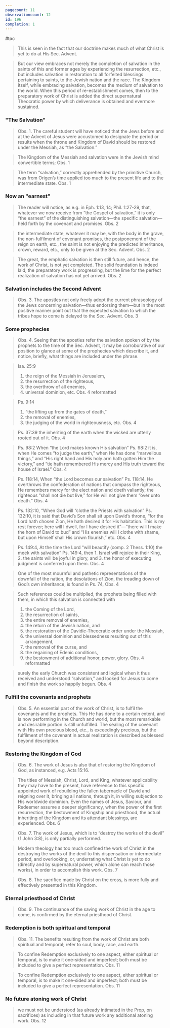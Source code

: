 ```yaml
---
pagecount: 11
observationcount: 12
id: 196
completion: 1
---
```

#toc

>This is seen in the fact that our doctrine makes much of what Christ is yet to do at His Sec. Advent.

>But our view embraces not merely the completion of salvation in the saints of this and former ages by experiencing the resurrection, etc., but includes salvation in restoration to all forfeited blessings pertaining to saints, to the Jewish nation and the race. The Kingdom itself, while embracing salvation, becomes the medium of salvation to the world. When this period of re-establishment comes, then to the preparatory work of Christ is added the direct supernatural Theocratic power by which deliverance is obtained and evermore sustained.
### "The Salvation"
>Obs. 1. The careful student will have noticed that the Jews before and at the Advent of Jesus were accustomed to designate the period or results when the throne and Kingdom of David should be restored under the Messiah, as “the Salvation.”

>The Kingdom of the Messiah and salvation were in the Jewish mind convertible terms;
>Obs. 1


>The term “salvation,” correctly apprehended by the primitive Church, was from Origen’s time applied too much to the present life and to the intermediate state.
>Obs. 1
### Now an "earnest"
>The reader will notice, as e.g. in Eph. 1:13, 14; Phil. 1:27-29, that, whatever we now receive from “the Gospel of salvation,” it is only “the earnest” of the distinguishing salvation—the specific salvation—held forth by the covenant and promises.
>Obs. 2

>the intermediate state, whatever it may be, with the body in the grave, the non-fulfilment of covenant promises, the postponement of the reign on earth, etc., the saint is not enjoying the predicted inheritance, crown, reward, etc., only to be given at the Sec. Advent.
>Obs. 2

>The great, the emphatic salvation is then still future, and hence, the work of Christ, is not yet completed. The solid foundation is indeed laid, the preparatory work is progressing, but the lime for the perfect realization of salvation has not yet arrived.
>Obs. 2
### Salvation includes the Second Advent
>Obs. 3. The apostles not only freely adopt the current phraseology of the Jews concerning salvation—thus endorsing them—but in the most positive manner point out that the expected salvation to which the tribes hope to come is delayed to the Sec. Advent.
>Obs. 3
### Some prophecies
>Obs. 4. Seeing that the apostles refer the salvation spoken of by the prophets to the time of the Sec. Advent, it may be corroborative of our position to glance at some of the prophecies which describe it, and notice, briefly, what things are included under the phrase.

>Isa. 25:9
>1. the reign of the Messiah in Jerusalem, 
>2. the resurrection of the righteous, 
>3. the overthrow of all enemies, 
>4. universal dominion, etc.
>Obs. 4 reformatted

>Ps. 9:14
>1. “the lifting up from the gates of death,” 
>2. the removal of enemies, 
>3. the judging of the world in righteousness, etc.
>Obs. 4

>Ps. 37:39
>the inheriting of the earth when the wicked are utterly rooted out of it.
>Obs. 4

>Ps. 98:2
>When “the Lord makes known His salvation” Ps. 98:2 it is, when He comes “to judge the earth,” when He has done “marvellous things,” and “His right hand and His holy arm hath gotten Him the victory,” and “tie hath remembered His mercy and His truth toward the house of Israel.”
>Obs. 4

>Ps. 118:14,
>When “the Lord becomes our salvation” Ps. 118:14, He overthrows the confederation of nations that compass the righteous, He remembers mercy for the elect nation and doeth valiantly; the righteous “shall not die but live,” for He will not give them “over unto death.”
>Obs. 4

>Ps. 132:10,
>“When God will “clothe the Priests with salvation” Ps. 132:10, it is said that David’s Son shall sit upon David’s throne, “for the Lord hath chosen Zion, He hath desired it for His habitation. This is my rest forever; here will I dwell, for I have desired it”—“there will I make the horn of David to bud” and “His enemies will I clothe with shame, but upon Himself shall His crown flourish,” etc.
>Obs. 4

>Ps. 149:4,
>At the time the Lord “will beautify (comp. 2 Thess. 1:10) the meek with salvation” Ps. 149:4, then 1. Israel will rejoice in their King, 
>2. the saints will be joyful in glory, and 
>3. the honor of executing judgment is conferred upon them.
>Obs. 4

>One of the most mournful and pathetic representations of the downfall of the nation, the desolations of Zion, the treading down of God’s own inheritance, is found in Ps. 74,
>Obs. 4

>Such references could be multiplied, the prophets being filled with them, in which this salvation is connected with 
>1. the Coming of the Lord, 
>2. the resurrection of saints, 
>3. the entire removal of enemies, 
>4. the return of the Jewish nation, and
>5. the restoration of the Davidic-Theocratic order under the Messiah, 
>6. the universal dominion and blessedness resulting out of this arrangement, 
>7. the removal of the curse, and 
>8. the regaining of Edenic conditions, 
>9. the bestowment of additional honor, power, glory.
>Obs. 4 reformatted

>surely the early Church was consistent and logical when it thus received and understood “salvation,” and looked for Jesus to come and finish the work so happily begun.
>Obs. 4

### Fulfill the covenants and prophets
>Obs. 5. An essential part of the work of Christ, is to fulfil the covenants and the prophets. This He has done to a certain extent, and is now performing in the Church and world, but the most remarkable and desirable portion is still unfulfilled. The sealing of the covenant with His own precious blood, etc., is exceedingly precious, but the fulfilment of the covenant in actual realization is described as blessed beyond description.

### Restoring the Kingdom of God
>Obs. 6. The work of Jesus is also that of restoring the Kingdom of God, as instanced, e.g. Acts 15:16.

>The titles of Messiah, Christ, Lord, and King, whatever applicability they may have to the present, have reference to this specific appointed work of rebuilding the fallen tabernacle of David and reigning over it, bringing all nations, through it, in willing subjection to His worldwide dominion. Even the names of Jesus, Saviour, and Redeemer assume a deeper significancy, when the power of the first resurrection, the bestowment of Kingship and priesthood, the actual inheriting of the Kingdom and its attendant blessings, are experienced.
>Obs. 6

>Obs. 7. The work of Jesus, which is to “destroy the works of the devil” (1 John 3:8), is only partially performed.

>Modern theology has too much confined the work of Christ in the destroying the works of the devil to this dispensation or intermediate period, and overlooking, or, underrating what Christ is yet to do (directly and by supernatural power, which alone can reach those works), in order to accomplish this work.
>Obs. 7

>Obs. 8. The sacrifice made by Christ on the cross, is more fully and effectively presented in this Kingdom.

### Eternal priesthood of Christ
>Obs. 9. The continuance of the saving work of Christ in the age to come, is confirmed by the eternal priesthood of Christ.

### Redemption is both spiritual and temporal
>Obs. 11. The benefits resulting from the work of Christ are both spiritual and temporal; refer to soul, body, race, and earth.

>To confine Redemption exclusively to one aspect, either spiritual or temporal, is to make it one-sided and imperfect; both must be included to give a perfect representation.
>Obs. 11

>To confine Redemption exclusively to one aspect, either spiritual or temporal, is to make it one-sided and imperfect; both must be included to give a perfect representation.
>Obs. 11
### No future atoning work of Christ
>we must not be understood (as already intimated in the Prop, on sacrifices) as including in that future work any additional atoning work.
>Obs. 12

